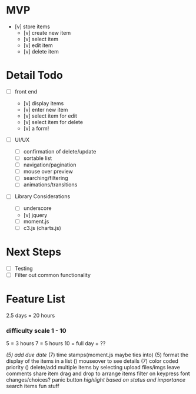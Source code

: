# MVP
- [v] store items
  - [v] create new item
  - [v] select item
  - [v] edit item
  - [v] delete item

# Detail Todo
- [ ] front end
  - [v] display items 
  - [v] enter new item
  - [v] select item for edit
  - [v] select item for delete
  - [v] a form!

- [ ] UI/UX
  - [ ] confirmation of delete/update
  - [ ] sortable list 
  - [ ] navigation/pagination
  - [ ] mouse over preview
  - [ ] searching/filtering
  - [ ] animations/transitions
  
- [ ] Library Considerations
  - [ ] underscore
  - [v] jquery
  - [ ] moment.js
  - [ ] c3.js (charts.js)
  
# Next Steps
- [ ] Testing
- [ ] Filter out common functionality

# Feature List
2.5 days = 20 hours

### difficulty scale 1 - 10
5 = 3 hours
7 = 5 hours
10 = full day + ??

*(5) add due date*
(7) time stamps(moment.js maybe ties into)
(5) format the display of the items in a list 
() mouseover to see details
(7) color coded priority
() delete/add multiple items by selecting
upload files/imgs
leave comments
share item
drag and drop to arrange items
filter on keypress
font changes/choices?
panic button
*highlight based on status and importance*
search items
fun stuff 









